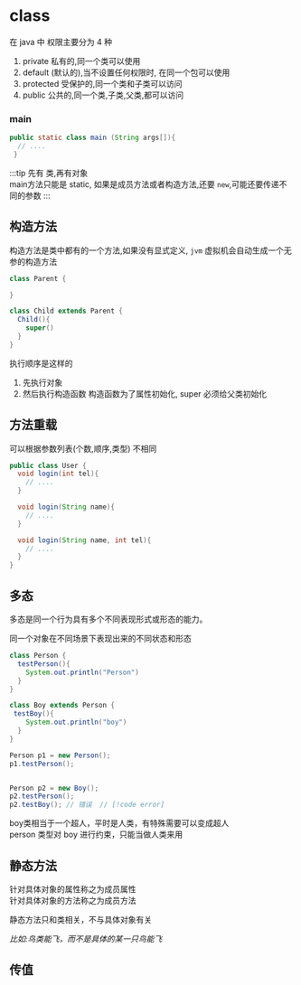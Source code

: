 
# class

在 java 中 权限主要分为 4 种
1. private 私有的,同一个类可以使用
2. default (默认的),当不设置任何权限时, 在同一个包可以使用
3. protected 受保护的,同一个类和子类可以访问
4. public 公共的,同一个类,子类,父类,都可以访问
### main
```java
public static class main (String args[]){
  // ....
 }
```

:::tip
  先有 类,再有对象   
  main方法只能是 static, 如果是成员方法或者构造方法,还要 `new`,可能还要传递不同的参数
:::

## 构造方法

构造方法是类中都有的一个方法,如果没有显式定义, `jvm` 虚拟机会自动生成一个无参的构造方法

```java
class Parent {

}

class Child extends Parent {
  Child(){
    super()
  }
}
```
执行顺序是这样的
1. 先执行对象
2. 然后执行构造函数
 构造函数为了属性初始化, super 必须给父类初始化  


 ## 方法重载

可以根据参数列表(个数,顺序,类型) 不相同

```java
public class User {
  void login(int tel){
    // ....
  }

  void login(String name){
    // ....
  }

  void login(String name, int tel){
    // ....
  }
}
```

## 多态

多态是同一个行为具有多个不同表现形式或形态的能力。  

同一个对象在不同场景下表现出来的不同状态和形态

```java
class Person {
  testPerson(){
    System.out.println("Person")
  }
}

class Boy extends Person {
 testBoy(){
    System.out.println("boy")
  }
}
```

```java
Person p1 = new Person();
p1.testPerson(); 


Person p2 = new Boy();
p2.testPerson();  
p2.testBoy(); // 错误  // [!code error]
```
boy类相当于一个超人，平时是人类，有特殊需要可以变成超人    
person 类型对 boy 进行约束，只能当做人类来用

## 静态方法

针对具体对象的属性称之为成员属性  
针对具体对象的方法称之为成员方法  

静态方法只和类相关，不与具体对象有关

*比如:鸟类能飞，而不是具体的某一只鸟能飞*

## 传值

